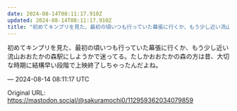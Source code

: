 ```yaml
---
date: 2024-08-14T08:11:17.910Z
updated: 2024-08-14T08:11:17.910Z
title: "初めてキンプリを見た、最初の頃いつも行っていた幕張に行くか、もう少し近い流山おお[...]"
---
```


<p>初めてキンプリを見た、最初の頃いつも行っていた幕張に行くか、もう少し近い流山おおたかの森駅にしようかで迷ってる。たしかおおたかの森の方は昔、大切な時期に結構早い段階で上映終了しちゃったんだよね。</p>

&mdash; 2024-08-14 08:11:17 UTC

Original URL: https://mastodon.social/@sakuramochi0/112959362034079859

